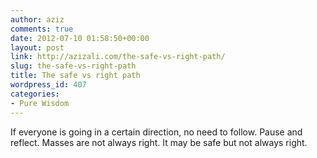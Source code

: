 ```yaml
---
author: aziz
comments: true
date: 2012-07-10 01:58:50+00:00
layout: post
link: http://azizali.com/the-safe-vs-right-path/
slug: the-safe-vs-right-path
title: The safe vs right path
wordpress_id: 407
categories:
- Pure Wisdom
---
```


If everyone is going in a certain direction, no need to follow. Pause and reflect. Masses are not always right. It may be safe but not always right.
